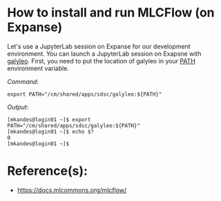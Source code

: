 # How to install and run MLCFlow (on Expanse)

Let's use a JupyterLab session on Expanse for our development environment. 
You can launch a JupyterLab session on Exapsne with [galyleo](https://github.com/mkandes/galyleo). 
First, you need to put the location of galyleo in your [PATH](https://en.wikipedia.org/wiki/PATH_(variable)) environment variable.

*Command*:
```
export PATH="/cm/shared/apps/sdsc/galyleo:${PATH}"
```

*Output*:
```
[mkandes@login01 ~]$ export PATH="/cm/shared/apps/sdsc/galyleo:${PATH}"
[mkandes@login01 ~]$ echo $?
0
[mkandes@login01 ~]$
```

# Reference(s):
- https://docs.mlcommons.org/mlcflow/
